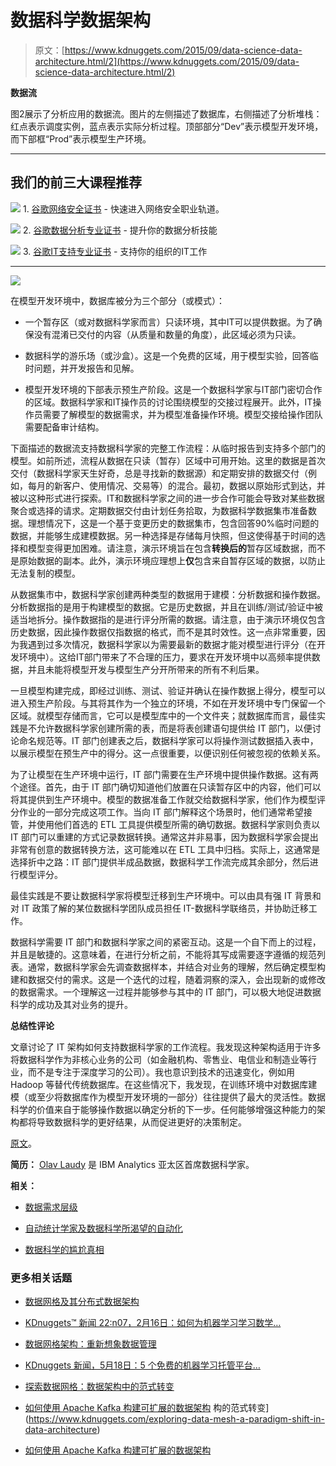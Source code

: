 # 数据科学数据架构

> 原文：[https://www.kdnuggets.com/2015/09/data-science-data-architecture.html/2](https://www.kdnuggets.com/2015/09/data-science-data-architecture.html/2)

**数据流**

图2展示了分析应用的数据流。图片的左侧描述了数据库，右侧描述了分析堆栈：红点表示调度实例，蓝点表示实际分析过程。顶部部分“Dev”表示模型开发环境，而下部框“Prod”表示模型生产环境。

* * *

## 我们的前三大课程推荐

![](../Images/0244c01ba9267c002ef39d4907e0b8fb.png) 1\. [谷歌网络安全证书](https://www.kdnuggets.com/google-cybersecurity) - 快速进入网络安全职业轨道。

![](../Images/e225c49c3c91745821c8c0368bf04711.png) 2\. [谷歌数据分析专业证书](https://www.kdnuggets.com/google-data-analytics) - 提升你的数据分析技能

![](../Images/0244c01ba9267c002ef39d4907e0b8fb.png) 3\. [谷歌IT支持专业证书](https://www.kdnuggets.com/google-itsupport) - 支持你的组织的IT工作

* * *

![](../Images/f7f2718ce9067d1dbfbfa72c100f79d7.png)

在模型开发环境中，数据库被分为三个部分（或模式）：

+   一个暂存区（或对数据科学家而言）只读环境，其中IT可以提供数据。为了确保没有混淆已交付的内容（从质量和数量的角度），此区域必须为只读。

+   数据科学的游乐场（或沙盒）。这是一个免费的区域，用于模型实验，回答临时问题，并开发报告和见解。

+   模型开发环境的下部表示预生产阶段。这是一个数据科学家与IT部门密切合作的区域。数据科学家和IT操作员的讨论围绕模型的交接过程展开。此外，IT操作员需要了解模型的数据需求，并为模型准备操作环境。模型交接给操作团队需要配备审计结构。

下面描述的数据流支持数据科学家的完整工作流程：从临时报告到支持多个部门的模型。如前所述，流程从数据在只读（暂存）区域中可用开始。这里的数据是首次交付（数据科学家天生好奇，总是寻找新的数据源）和定期安排的数据交付（例如，每月的新客户、使用情况、交易等）的混合。最初，数据以原始形式到达，并被以这种形式进行探索。IT和数据科学家之间的进一步合作可能会导致对某些数据聚合或选择的请求。定期数据交付由计划任务拾取，为数据科学数据集市准备数据。理想情况下，这是一个基于变更历史的数据集市，包含回答90%临时问题的数据，并能够生成建模数据。另一种选择是存储每月快照，但这使得基于时间的选择和模型变得更加困难。请注意，演示环境旨在包含**转换后的**暂存区域数据，而不是原始数据的副本。此外，演示环境应理想上**仅**包含来自暂存区域的数据，以防止无法复制的模型。

从数据集市中，数据科学家创建两种类型的数据用于建模：分析数据和操作数据。分析数据指的是用于构建模型的数据。它是历史数据，并且在训练/测试/验证中被适当地拆分。操作数据指的是进行评分所需的数据。请注意，由于演示环境仅包含历史数据，因此操作数据仅指数据的格式，而不是其时效性。这一点非常重要，因为我遇到过多次情况，数据科学家以为需要最新的数据才能对模型进行评分（在开发环境中）。这给IT部门带来了不合理的压力，要求在开发环境中以高频率提供数据，并且未能将模型开发与模型生产分开所带来的所有不利后果。

一旦模型构建完成，即经过训练、测试、验证并确认在操作数据上得分，模型可以进入预生产阶段。与其将其作为一个独立的环境，不如在开发环境中专门保留一个区域。就模型存储而言，它可以是模型库中的一个文件夹；就数据库而言，最佳实践是不允许数据科学家创建所需的表，而是将表创建语句提供给 IT 部门，以便讨论命名规范等。IT 部门创建表之后，数据科学家可以将操作测试数据插入表中，以展示模型在预生产中的得分。这一点很重要，以便识别任何被忽视的依赖关系。

为了让模型在生产环境中运行，IT 部门需要在生产环境中提供操作数据。这有两个途径。首先，由于 IT 部门确切知道他们放置在只读暂存区中的内容，他们可以将其提供到生产环境中。模型的数据准备工作就交给数据科学家，他们作为模型评分作业的一部分完成这项工作。当向 IT 部门解释这个场景时，他们通常希望接管，并使用他们首选的 ETL 工具提供模型所需的确切数据。数据科学家则负责以 IT 部门可以重建的方式记录数据转换。通常这并非易事，因为数据科学家会提出非常有创意的数据转换方法，这可能难以在 ETL 工具中归档。实际上，这通常是选择折中之路：IT 部门提供半成品数据，数据科学工作流完成其余部分，然后进行模型评分。

最佳实践是不要让数据科学家将模型迁移到生产环境中。可以由具有强 IT 背景和对 IT 政策了解的某位数据科学团队成员担任 IT-数据科学联络员，并协助迁移工作。

数据科学需要 IT 部门和数据科学家之间的紧密互动。这是一个自下而上的过程，并且是敏捷的。这意味着，在进行分析之前，不能将其写成需要逐字遵循的规范列表。通常，数据科学家会先调查数据样本，并结合对业务的理解，然后确定模型构建和数据交付的需求。这是一个迭代的过程，随着洞察的深入，会出现新的或修改的数据需求。一个理解这一过程并能够参与其中的 IT 部门，可以极大地促进数据科学的成功及其对业务的提升。

**总结性评论**

文章讨论了 IT 架构如何支持数据科学家的工作流程。我发现这种架构适用于许多将数据科学作为非核心业务的公司（如金融机构、零售业、电信业和制造业等行业，而不是专注于深度学习的公司）。我也意识到技术的迅速变化，例如用 Hadoop 等替代传统数据库。在这些情况下，我发现，在训练环境中对数据库建模（或至少将数据库作为模型开发环境的一部分）往往提供了最大的灵活性。数据科学的价值来自于能够操作数据以确定分析的下一步。任何能够增强这种能力的架构都将导致数据科学的更好结果，从而促进更好的决策制定。

[原文](https://www.linkedin.com/pulse/data-science-architecture-dr-olav-laudy)。

**简历：** [Olav Laudy](https://www.linkedin.com/profile/view?id=10505631) 是 IBM Analytics 亚太区首席数据科学家。

**相关：**

+   [数据需求层级](/2015/08/data-hierarchy-needs.html)

+   [自动统计学家及数据科学所渴望的自动化](/2015/02/automated-statistician-data-science.html)

+   [数据科学的尴尬真相](/2015/05/data-science-inconvenient-truth.html)

### 更多相关话题

+   [数据网格及其分布式数据架构](https://www.kdnuggets.com/2022/02/data-mesh-distributed-data-architecture.html)

+   [KDnuggets™ 新闻 22:n07，2月16日：如何为机器学习学习数学…](https://www.kdnuggets.com/2022/n07.html)

+   [数据网格架构：重新想象数据管理](https://www.kdnuggets.com/2022/05/data-mesh-architecture-reimagining-data-management.html)

+   [KDnuggets 新闻，5月18日：5 个免费的机器学习托管平台…](https://www.kdnuggets.com/2022/n20.html)

+   [探索数据网格：数据架构中的范式转变](https://www.kdnuggets.com/exploring-data-mesh-a-paradigm-shift-in-data-architecture)

+   [如何使用 Apache Kafka 构建可扩展的数据架构](https://www.kdnuggets.com/2023/04/build-scalable-data-architecture-apache-kafka.html)
构的范式转变](https://www.kdnuggets.com/exploring-data-mesh-a-paradigm-shift-in-data-architecture)

+   [如何使用 Apache Kafka 构建可扩展的数据架构](https://www.kdnuggets.com/2023/04/build-scalable-data-architecture-apache-kafka.html)
